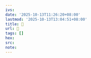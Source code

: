 ```yaml
---
ivs:
date: '2025-10-13T11:26:20+08:00'
lastmod: '2025-10-13T13:04:51+08:00'
title: 󰏩
url: 󰏩
tags: []
hex: 
src:
note:
---
```

